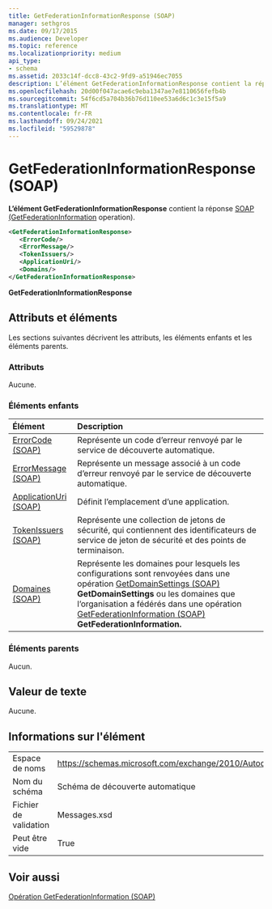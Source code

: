```yaml
---
title: GetFederationInformationResponse (SOAP)
manager: sethgros
ms.date: 09/17/2015
ms.audience: Developer
ms.topic: reference
ms.localizationpriority: medium
api_type:
- schema
ms.assetid: 2033c14f-dcc8-43c2-9fd9-a51946ec7055
description: L’élément GetFederationInformationResponse contient la réponse SOAP (GetFederationInformation operation).
ms.openlocfilehash: 20d00f047acae6c9eba1347ae7e8110656fefb4b
ms.sourcegitcommit: 54f6cd5a704b36b76d110ee53a6d6c1c3e15f5a9
ms.translationtype: MT
ms.contentlocale: fr-FR
ms.lasthandoff: 09/24/2021
ms.locfileid: "59529878"
---
```

# <a name="getfederationinformationresponse-soap"></a>GetFederationInformationResponse (SOAP)

**L’élément GetFederationInformationResponse** contient la réponse [SOAP (GetFederationInformation](getfederationinformation-operation-soap.md) operation). 
  
```XML
<GetFederationInformationResponse>
   <ErrorCode/>
   <ErrorMessage/>
   <TokenIssuers/>
   <ApplicationUri/>
   <Domains/>
</GetFederationInformationResponse>
```

 **GetFederationInformationResponse**
## <a name="attributes-and-elements"></a>Attributs et éléments

Les sections suivantes décrivent les attributs, les éléments enfants et les éléments parents.
  
### <a name="attributes"></a>Attributs

Aucune.
  
### <a name="child-elements"></a>Éléments enfants

|**Élément**|**Description**|
|:-----|:-----|
|[ErrorCode (SOAP)](errorcode-soap.md) <br/> |Représente un code d’erreur renvoyé par le service de découverte automatique.  <br/> |
|[ErrorMessage (SOAP)](errormessage-soap.md) <br/> |Représente un message associé à un code d’erreur renvoyé par le service de découverte automatique.  <br/> |
|[ApplicationUri (SOAP)](applicationuri-soap.md) <br/> |Définit l’emplacement d’une application.  <br/> |
|[TokenIssuers (SOAP)](tokenissuers-soap.md) <br/> |Représente une collection de jetons de sécurité, qui contiennent des identificateurs de service de jeton de sécurité et des points de terminaison.  <br/> |
|[Domaines (SOAP)](domains-soap.md) <br/> |Représente les domaines pour lesquels les configurations sont renvoyées dans une opération [GetDomainSettings (SOAP)](getdomainsettings-operation-soap.md) **GetDomainSettings** ou les domaines que l’organisation a fédérés dans une opération [GetFederationInformation (SOAP)](getfederationinformation-operation-soap.md) **GetFederationInformation.**  <br/> |
   
### <a name="parent-elements"></a>Éléments parents

Aucun.
  
## <a name="text-value"></a>Valeur de texte

Aucune.
  
## <a name="element-information"></a>Informations sur l'élément

|||
|:-----|:-----|
|Espace de noms  <br/> |https://schemas.microsoft.com/exchange/2010/Autodiscover  <br/> |
|Nom du schéma  <br/> |Schéma de découverte automatique  <br/> |
|Fichier de validation  <br/> |Messages.xsd  <br/> |
|Peut être vide  <br/> |True  <br/> |
   
## <a name="see-also"></a>Voir aussi



[Opération GetFederationInformation (SOAP)](getfederationinformation-operation-soap.md)

